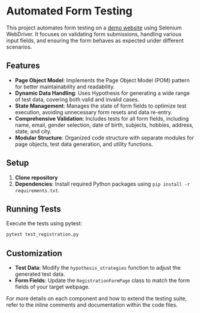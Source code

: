 # Automated Form Testing

This project automates form testing on a [demo website](https://demoqa.com/automation-practice-form) using Selenium WebDriver. It focuses on validating form submissions, handling various input fields, and ensuring the form behaves as expected under different scenarios.

## Features

- **Page Object Model**: Implements the Page Object Model (POM) pattern for better maintainability and readability.
- **Dynamic Data Handling**: Uses Hypothesis for generating a wide range of test data, covering both valid and invalid cases.
- **State Management**: Manages the state of form fields to optimize test execution, avoiding unnecessary form resets and data re-entry.
- **Comprehensive Validation**: Includes tests for all form fields, including name, email, gender selection, date of birth, subjects, hobbies, address, state, and city.
- **Modular Structure**: Organized code structure with separate modules for page objects, test data generation, and utility functions.

## Setup

1. **Clone repository** 
2. **Dependencies**: Install required Python packages using `pip install -r requirements.txt`.

## Running Tests

Execute the tests using pytest:

```sh
pytest test_registration.py
```

## Customization

- **Test Data**: Modify the `hypothesis_strategies` function to adjust the generated test data.
- **Form Fields**: Update the `RegistrationFormPage` class to match the form fields of your target webpage.

For more details on each component and how to extend the testing suite, refer to the inline comments and documentation within the code files.